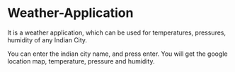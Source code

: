 # Weather-Application
It is a weather application, which can be used for temperatures, pressures, humidity of any Indian City.

You can enter the indian city name, and press enter.
You will get the google location map, temperature, pressure and humidity.
